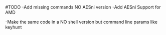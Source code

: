 #TODO
-Add missing commands NO AESni version
-Add AESni Support for AMD

-Make the same code in a NO shell version but command line params like keyhunt
